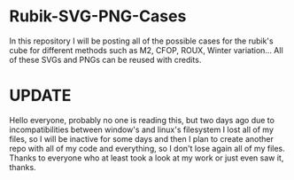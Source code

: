 # Rubik-SVG-PNG-Cases
In this repository I will be posting all of the possible cases for the rubik's cube for different methods such as M2, CFOP, ROUX, Winter variation...
All of these SVGs and PNGs can be reused with credits.
# UPDATE
Hello everyone, probably no one is reading this, but two days ago due to incompatibilities between window's and linux's filesystem I lost all of my files, so I will be inactive for some days and then I plan to create another repo with all of my code and everything, so I don't lose again all of my files. Thanks to everyone who at least took a look at my work or just even saw it, thanks.
